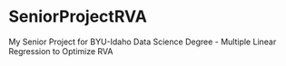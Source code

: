 # SeniorProjectRVA
My Senior Project for BYU-Idaho Data Science Degree - Multiple Linear Regression to Optimize RVA
